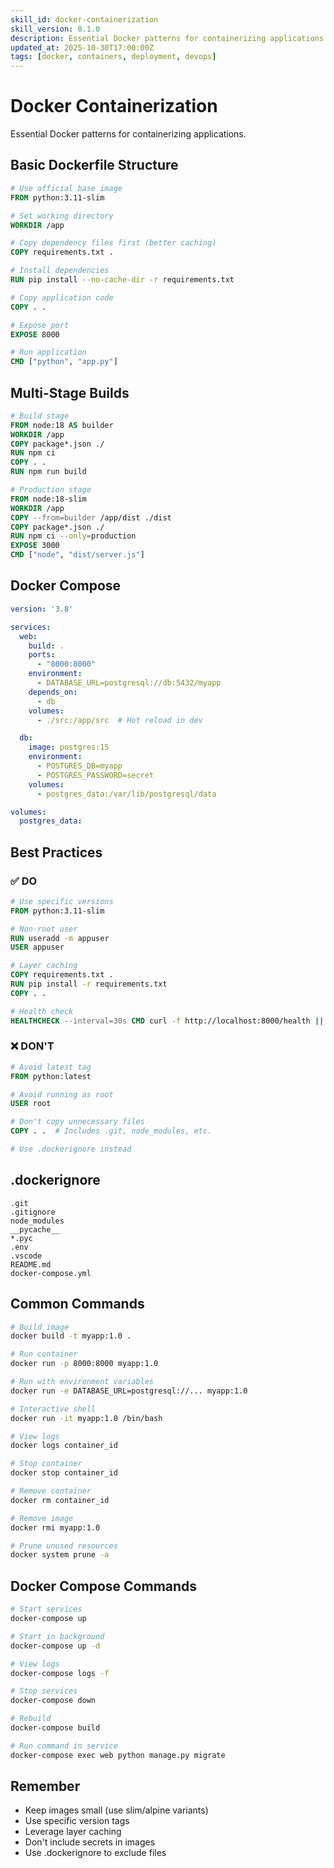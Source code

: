 ```yaml
---
skill_id: docker-containerization
skill_version: 0.1.0
description: Essential Docker patterns for containerizing applications.
updated_at: 2025-10-30T17:00:00Z
tags: [docker, containers, deployment, devops]
---
```


# Docker Containerization

Essential Docker patterns for containerizing applications.

## Basic Dockerfile Structure

```dockerfile
# Use official base image
FROM python:3.11-slim

# Set working directory
WORKDIR /app

# Copy dependency files first (better caching)
COPY requirements.txt .

# Install dependencies
RUN pip install --no-cache-dir -r requirements.txt

# Copy application code
COPY . .

# Expose port
EXPOSE 8000

# Run application
CMD ["python", "app.py"]
```

## Multi-Stage Builds

```dockerfile
# Build stage
FROM node:18 AS builder
WORKDIR /app
COPY package*.json ./
RUN npm ci
COPY . .
RUN npm run build

# Production stage
FROM node:18-slim
WORKDIR /app
COPY --from=builder /app/dist ./dist
COPY package*.json ./
RUN npm ci --only=production
EXPOSE 3000
CMD ["node", "dist/server.js"]
```

## Docker Compose

```yaml
version: '3.8'

services:
  web:
    build: .
    ports:
      - "8000:8000"
    environment:
      - DATABASE_URL=postgresql://db:5432/myapp
    depends_on:
      - db
    volumes:
      - ./src:/app/src  # Hot reload in dev

  db:
    image: postgres:15
    environment:
      - POSTGRES_DB=myapp
      - POSTGRES_PASSWORD=secret
    volumes:
      - postgres_data:/var/lib/postgresql/data

volumes:
  postgres_data:
```

## Best Practices

### ✅ DO
```dockerfile
# Use specific versions
FROM python:3.11-slim

# Non-root user
RUN useradd -m appuser
USER appuser

# Layer caching
COPY requirements.txt .
RUN pip install -r requirements.txt
COPY . .

# Health check
HEALTHCHECK --interval=30s CMD curl -f http://localhost:8000/health || exit 1
```

### ❌ DON'T
```dockerfile
# Avoid latest tag
FROM python:latest

# Avoid running as root
USER root

# Don't copy unnecessary files
COPY . .  # Includes .git, node_modules, etc.

# Use .dockerignore instead
```

## .dockerignore

```
.git
.gitignore
node_modules
__pycache__
*.pyc
.env
.vscode
README.md
docker-compose.yml
```

## Common Commands

```bash
# Build image
docker build -t myapp:1.0 .

# Run container
docker run -p 8000:8000 myapp:1.0

# Run with environment variables
docker run -e DATABASE_URL=postgresql://... myapp:1.0

# Interactive shell
docker run -it myapp:1.0 /bin/bash

# View logs
docker logs container_id

# Stop container
docker stop container_id

# Remove container
docker rm container_id

# Remove image
docker rmi myapp:1.0

# Prune unused resources
docker system prune -a
```

## Docker Compose Commands

```bash
# Start services
docker-compose up

# Start in background
docker-compose up -d

# View logs
docker-compose logs -f

# Stop services
docker-compose down

# Rebuild
docker-compose build

# Run command in service
docker-compose exec web python manage.py migrate
```

## Remember
- Keep images small (use slim/alpine variants)
- Use specific version tags
- Leverage layer caching
- Don't include secrets in images
- Use .dockerignore to exclude files

